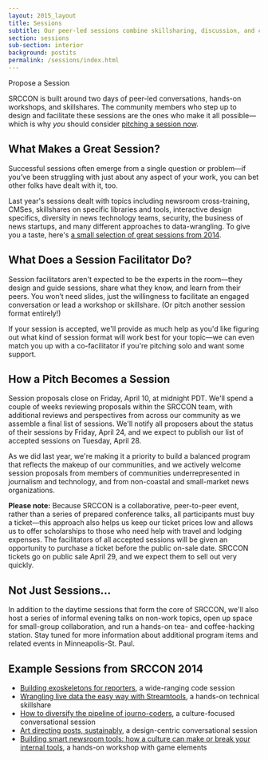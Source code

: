 ```yaml
---
layout: 2015_layout
title: Sessions
subtitle: Our peer-led sessions combine skillsharing, discussion, and collaboration. Proposals are open through April 20!
section: sessions
sub-section: interior
background: postits
permalink: /sessions/index.html
---
```

<!--session button-->
<p class="btn" id="pitchbutton">Propose a Session</p>
<!--<p class="bottomrun">We're already recieving great sessions. <a href="">View the proposals so far.</a></p>-->

<script type="text/javascript">
document.getElementById("pitchbutton").onclick = function () {
  location.href = "/sessions/pitch";
};
</script>
<!-- end session button -->

SRCCON is built around two days of peer-led conversations, hands-on workshops, and skillshares. The community members who step up to design and facilitate these sessions are the ones who make it all possible—which is why *you* should consider [pitching a session now](/sessions/pitch).

## What Makes a Great Session?
Successful sessions often emerge from a single question or problem—if you’ve been struggling with just about any aspect of your work, you can bet other folks have dealt with it, too.

Last year's sessions dealt with topics including newsroom cross-training, CMSes, skillshares on specific libraries and tools, interactive design specifics, diversity in news technology teams, security, the business of news startups, and many different approaches to data-wrangling. To give you a taste, here's [a small selection of great sessions from 2014](#examples).

## What Does a Session Facilitator Do?
Session facilitators aren't expected to be the experts in the room—they design and guide sessions, share what they know, and learn from their peers. You won’t need slides, just the willingness to facilitate an engaged conversation or lead a workshop or skillshare. (Or pitch another session format entirely!)

If your session is accepted, we'll provide as much help as you'd like figuring out what kind of session format will work best for your topic—we can even match you up with a co-facilitator if you're pitching solo and want some support.

## How a Pitch Becomes a Session
Session proposals close on Friday, April 10, at midnight PDT. We'll spend a couple of weeks reviewing proposals within the SRCCON team, with additional reviews and perspectives from across our community as we assemble a final list of sessions. We'll notify all proposers about the status of their sessions by Friday, April 24, and we expect to publish our list of accepted sessions on Tuesday, April 28.

As we did last year, we're making it a priority to build a balanced program that reflects the makeup of our communities, and we actively welcome session proposals from members of communities underrepresented in journalism and technology, and from non-coastal and small-market news organizations.

**Please note:** Because SRCCON is a collaborative, peer-to-peer event, rather than a series of prepared conference talks, all participants must buy a ticket—this approach also helps us keep our ticket prices low and allows us to offer scholarships to those who need help with travel and lodging expenses. The facilitators of all accepted sessions will be given an opportunity to purchase a ticket before the public on-sale date. SRCCON tickets go on public sale April 29, and we expect them to sell out very quickly.

## Not Just Sessions…
In addition to the daytime sessions that form the core of SRCCON, we'll also host a series of informal evening talks on non-work topics, open up space for small-group collaboration, and run a hands-on tea- and coffee-hacking station. Stay tuned for more information about additional program items and related events in Minneapolis-St. Paul.

<div id="examples"></div>

## Example Sessions from SRCCON 2014

* [Building exoskeletons for reporters](http://2014.srccon.org/schedule/#_session-22), a wide-ranging code session
* [Wrangling live data the easy way with Streamtools](http://2014.srccon.org/schedule/#_session-25), a hands-on technical skillshare
* [How to diversify the pipeline of journo-coders](http://2014.srccon.org/schedule/#_session-26), a culture-focused conversational session
* [Art directing posts, sustainably](http://2014.srccon.org/schedule/#_session-17), a design-centric conversational session
* [Building smart newsroom tools: how a culture can make or break your internal tools](http://2014.srccon.org/schedule/#_session-24), a hands-on workshop with game elements
